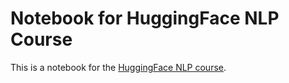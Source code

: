 # Notebook for HuggingFace NLP Course

This is a notebook for the [HuggingFace NLP course](https://huggingface.co/learn/nlp-course/zh-CN/chapter0/1?fw=pt).
